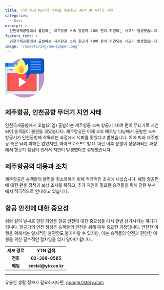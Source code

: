 ```yaml
---
title: 낙뢰 점검 MS사태 여파로 제주항공 40여 편 무더기 지연
categories:
  - News
excerpt: >
  인천국제공항에서 출발하는 제주항공 소속 항공기 40여 편이 지연되는 사고가 발생했습니다. 항공기는 베트남 다낭에서 출발한 후 인천공항에 착륙 중에 낙뢰를 맞았으며, 마이크로소프트발 IT 대란 이후 운행이 정상화되는 과정에서 항공기 점검이 겹쳐서 지연이 발생했다고 항공사 측이 전했습니다. 승객들은 불편을 겪고 있으며, 상황은 계속해서 업데이트되고 있습니다.
feature_text: >
  인천국제공항에서 출발하는 제주항공 소속 항공기 40여 편이 지연되는 사고가 발생했습니다. 항공기는 베트남 다낭에서 출발한 후 인천공항에 착륙 중에 낙뢰를 맞았으며, 마이크로소프트발 IT 대란 이후 운행이 정상화되는 과정에서 항공기 점검이 겹쳐서 지연이 발생했다고 항공사 측이 전했습니다. 승객들은 불편을 겪고 있으며, 상황은 계속해서 업데이트되고 있습니다.
image: '/assets/img/newspaper.png'
---
```


<p><img src="/assets/img/news.png" alt="rentncar 속보" /></p>

<h2 data-ke-size="size26">제주항공, 인천공항 무더기 지연 사태</h2>

<p data-ke-size="size16">인천국제공항에서 오늘(21일) 출발하는 제주항공 소속 항공기 40여 편이 무더기로 지연되어 승객들이 불편을 겪었습니다. 제주항공은 어제 오후 베트남 다낭에서 출발한 소속 항공기가 인천공항에 착륙하는 과정에서 낙뢰를 맞았다고 밝혔습니다. 이에 따라 제주항공 측은 낙뢰 피해는 없었지만, 마이크로소프트발 IT 대란 이후 운행이 정상화되는 과정에서 항공기 점검이 겹쳐서 지연이 발생했다고 설명했습니다.</p>

<h2 data-ke-size="size26">제주항공의 대응과 조치</h2>

<p data-ke-size="size16">제주항공은 승객들의 불편을 최소화하기 위해 적극적인 조치에 나섰습니다. 해당 항공편에 대한 환불 정책과 보상 조치를 취하고, 추가 지원이 필요한 승객들을 위해 관련 부서에서 적극적으로 안내하고 있습니다.</p>

<h2 data-ke-size="size26">항공 안전에 대한 중요성</h2>

<p data-ke-size="size16">위와 같이 날씨로 인한 지연은 항공 안전에 대한 중요성을 다시 한번 상기시키는 계기가 됩니다. 항공기의 안전 점검은 승객들의 안전을 위해 매우 중요한 과정입니다. 안전한 여행을 위해서는 일시적인 불편함도 불가피할 수 있지만, 이는 승객들의 안전과 편안한 여행을 위한 필수적인 절차임을 잊지 말아야 합니다.</p>

<table>
    <tr>
        <td style="text-align: center; height: 17px;"><b>제보 경로</b></td>
        <td style="text-align: center; height: 17px;"><b>YTN 검색</b></td>
    </tr>
    <tr>
        <td style="text-align: center; height: 17px;"><b>전화</b></td>
        <td style="text-align: center; height: 17px;"><b>02-398-8585</b></td>
    </tr>
    <tr>
        <td style="text-align: center; height: 17px;"><b>메일</b></td>
        <td style="text-align: center; height: 17px;"><b>social@ytn.co.kr</b></td>
    </tr>
</table>

<p><hr></p>
유용한 생활 정보가 필요하시다면, <a href="https://qoogle.tistory.com" rel="dofollow">qoogle.tistory.com</a>


